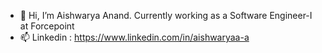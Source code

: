 - 👋 Hi, I’m Aishwarya Anand. Currently working as a Software Engineer-I at Forcepoint
- 📫 Linkedin : https://www.linkedin.com/in/aishwaryaa-a
<!---
aishwaryaa2000/aishwaryaa2000 is a ✨ special ✨ repository because its `README.md` (this file) appears on your GitHub profile.
You can click the Preview link to take a look at your changes.
--->
